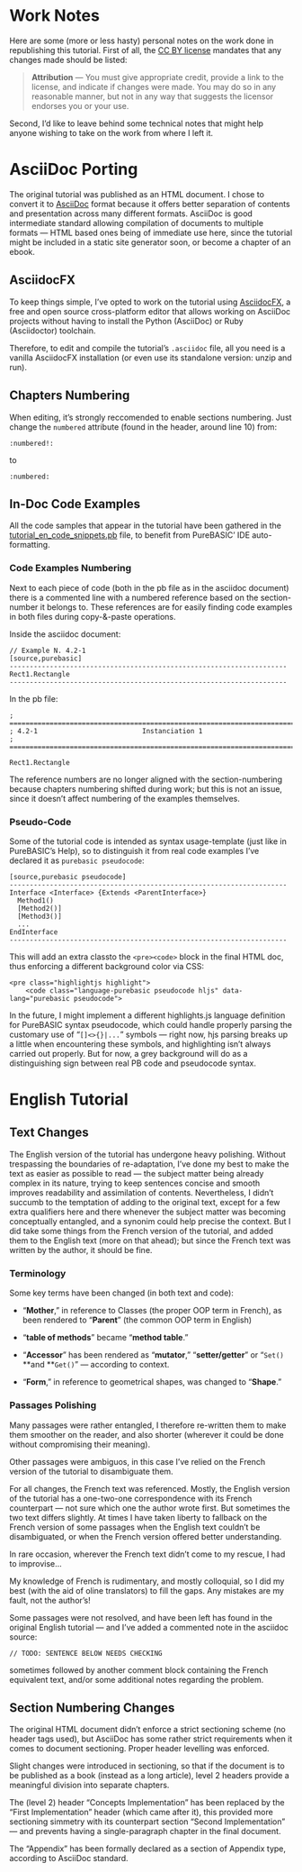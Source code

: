 # Work Notes

Here are some (more or less hasty) personal notes on the work done in republishing this tutorial. First of all, the [CC BY license](https://creativecommons.org/licenses/by/4.0/#) mandates that any changes made should be listed:

>   **Attribution** — You must give appropriate credit, provide a link to the license, and indicate if changes were made. You may do so in any reasonable manner, but not in any way that suggests the licensor endorses you or your use.

Second, I’d like to leave behind some technical notes that might help anyone wishing to take on the work from where I left it.

# AsciiDoc Porting

The original tutorial was published as an HTML document. I chose to convert it to [AsciiDoc](http://asciidoc.org/) format because it offers better separation of contents and presentation across many different formats. AsciiDoc is good intermediate standard allowing compilation of documents to multiple formats — HTML based ones being of immediate use here, since the tutorial might be included in a static site generator soon, or become a chapter of an ebook.

## AsciidocFX

To keep things simple, I’ve opted to work on the tutorial using [AsciidocFX](http://www.asciidocfx.com/), a free and open source cross-platform editor that allows working on AsciiDoc projects without having to install the Python (AsciiDoc) or Ruby (Asciidoctor) toolchain.

Therefore, to edit and compile the tutorial’s `.asciidoc` file, all you need is a vanilla AsciidocFX installation (or even use its standalone version: unzip and run).

## Chapters Numbering

When editing, it’s strongly reccomended to enable sections numbering. Just change the `numbered` attribute (found in the header, around line 10) from:

```
:numbered!:
```

to

```
:numbered:
```

## In-Doc Code Examples

All the code samples that appear in the tutorial have been gathered in the [tutorial\_en\_code\_snippets.pb](tutorial_en_code_snippets.pb) file, to benefit from PureBASIC’ IDE auto-formatting.

### Code Examples Numbering

Next to each piece of code (both in the pb file as in the asciidoc document) there is a commented line with a numbered reference based on the section-number it belongs to. These references are for easily finding code examples in both files during copy-&-paste operations.

Inside the asciidoc document:

```
// Example N. 4.2-1
[source,purebasic]
---------------------------------------------------------------------
Rect1.Rectangle
---------------------------------------------------------------------
```

In the pb file:

```
; ==============================================================================
; 4.2-1                          Instanciation 1
; ==============================================================================

Rect1.Rectangle
```

The reference numbers are no longer aligned with the section-numbering because chapters numbering shifted during work; but this is not an issue, since it doesn’t affect numbering of the examples themselves.

### Pseudo-Code

Some of the tutorial code is intended as syntax usage-template (just like in PureBASIC’s Help), so to distinguish it from real code examples I’ve declared it as `purebasic pseudocode`:

```
[source,purebasic pseudocode]
---------------------------------------------------------------------
Interface <Interface> {Extends <ParentInterface>}
  Method1()
  [Method2()]
  [Method3()]
  ...
EndInterface
---------------------------------------------------------------------
```

This will add an extra classto the `<pre><code>` block in the final HTML doc, thus enforcing a different background color via CSS:

```
<pre class="highlightjs highlight">
    <code class="language-purebasic pseudocode hljs" data-lang="purebasic pseudocode">
```

In the future, I might implement a different highlights.js language definition for PureBASIC syntax pseudocode, which could handle properly parsing the customary use of “`[]<>{}|...`” symbols — right now, hjs parsing breaks up a little when encountering these symbols, and highlighting isn’t always carried out properly. But for now, a grey background will do as a distinguishing sign between real PB code and pseudocode syntax.

# English Tutorial

## Text Changes

The English version of the tutorial has undergone heavy polishing. Without trespassing the boundaries of re-adaptation, I’ve done my best to make the text as easier as possible to read — the subject matter being already complex in its nature, trying to keep sentences concise and smooth improves readability and assimilation of contents. Nevertheless, I didn’t succumb to the temptation of adding to the original text, except for a few extra qualifiers here and there whenever the subject matter was becoming conceptually entangled, and a synonim could help precise the context. But I did take some things from the French version of the tutorial, and added them to the English text (more on that ahead); but since the French text was written by the author, it should be fine.

### Terminology

Some key terms have been changed (in both text and code):

-   “**Mother**,” in reference to Classes (the proper OOP term in French), as been rendered to “**Parent**” (the common OOP term in English)

-   “**table of methods**” became “**method table**.”

-   “**Accessor**” has been rendered as “**mutator**,” “**setter/getter**” or “`Set()` **and **`Get()`” — according to context.

-   “**Form**,” in reference to geometrical shapes, was changed to “**Shape**.”

### Passages Polishing

Many passages were rather entangled, I therefore re-written them to make them smoother on the reader, and also shorter (wherever it could be done without compromising their meaning).

Other passages were ambiguos, in this case I’ve relied on the French version of the tutorial to disambiguate them.

For all changes, the French text was referenced. Mostly, the English version of the tutorial has a one-two-one correspondence with its French counterpart — not sure which one the author wrote first. But sometimes the two text differs slightly. At times I have taken liberty to fallback on the French version of some passages when the English text couldn’t be disambiguated, or when the French version offered better understanding.

In rare occasion, wherever the French text didn’t come to my rescue, I had to improvise...

My knowledge of French is rudimentary, and mostly colloquial, so I did my best (with the aid of oline translators) to fill the gaps. Any mistakes are my fault, not the author’s!

Some passages were not resolved, and have been left has found in the original English tutorial — and I’ve added a commented note in the asciidoc source:

```
// TODO: SENTENCE BELOW NEEDS CHECKING
```

sometimes followed by another comment block containing the French equivalent text, and/or some additional notes regarding the problem.

## Section Numbering Changes

The original HTML document didn’t enforce a strict sectioning scheme (no header tags used), but AsciiDoc has some rather strict requirements when it comes to document sectioning. Proper header levelling was enforced.

Slight changes were introduced in sectioning, so that if the document is to be published as a book (instead as a long article), level 2 headers provide a meaningful division into separate chapters.

The (level 2) header “Concepts Implementation” has been replaced by the “First Implementation” header (which came after it), this provided more sectioning simmetry with its counterpart section “Second Implementation” — and prevents having a single-paragraph chapter in the final document.

The “Appendix” has been formally declared as a section of Appendix type, according to AsciiDoc standard.
